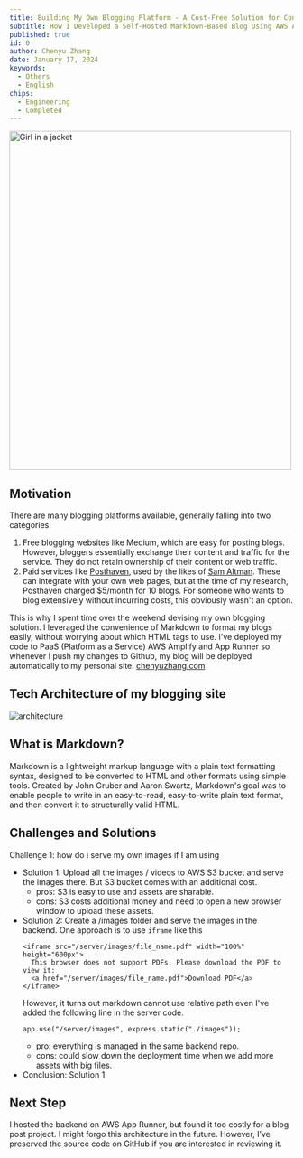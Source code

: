 ```yaml
---
title: Building My Own Blogging Platform - A Cost-Free Solution for Content Ownership and Control
subtitle: How I Developed a Self-Hosted Markdown-Based Blog Using AWS Amplify for Seamless Deployment
published: true
id: 0
author: Chenyu Zhang
date: January 17, 2024
keywords:
  - Others
  - English
chips:
  - Engineering
  - Completed
---
```


<img src="./images/ai-generated-8355516_1280.webp" alt="Girl in a jacket" width="500" height="600">

## Motivation

There are many blogging platforms available, generally falling into two categories:

1. Free blogging websites like Medium, which are easy for posting blogs. However, bloggers essentially exchange their content and traffic for the service. They do not retain ownership of their content or web traffic.
2. Paid services like [Posthaven](https://posthaven.com/), used by the likes of [Sam Altman](https://blog.samaltman.com/). These can integrate with your own web pages, but at the time of my research, Posthaven charged $5/month for 10 blogs. For someone who wants to blog extensively without incurring costs, this obviously wasn't an option.

This is why I spent time over the weekend devising my own blogging solution. I leveraged the convenience of Markdown to format my blogs easily, without worrying about which HTML tags to use. I've deployed my code to PaaS (Platform as a Service) AWS Amplify and App Runner so whenever I push my changes to Github, my blog will be deployed automatically to my personal site. [chenyuzhang.com](http://chenyuzhang.com/)

## Tech Architecture of my blogging site

![architecture](https://chenyuzhang-com-assets.s3.amazonaws.com/personal-blog-architecture.jpg "Blog Architecture")

## What is Markdown?

Markdown is a lightweight markup language with a plain text formatting syntax, designed to be converted to HTML and other formats using simple tools. Created by John Gruber and Aaron Swartz, Markdown's goal was to enable people to write in an easy-to-read, easy-to-write plain text format, and then convert it to structurally valid HTML.

## Challenges and Solutions

Challenge 1: how do i serve my own images if I am using

- Solution 1: Upload all the images / videos to AWS S3 bucket and serve the images there. But S3 bucket comes with an additional cost.
  - pros: S3 is easy to use and assets are sharable.
  - cons: S3 costs additional money and need to open a new browser window to upload these assets.
- Solution 2: Create a /images folder and serve the images in the backend. One approach is to use `iframe` like this
  ```
  <iframe src="/server/images/file_name.pdf" width="100%" height="600px">
    This browser does not support PDFs. Please download the PDF to view it:
    <a href="/server/images/file_name.pdf">Download PDF</a>
  </iframe>
  ```
  However, it turns out markdown cannot use relative path even I've added the following line in the server code.
  ```
  app.use("/server/images", express.static("./images"));
  ```
  - pro: everything is managed in the same backend repo.
  - cons: could slow down the deployment time when we add more assets with big files.
- Conclusion: Solution 1

## Next Step

I hosted the backend on AWS App Runner, but found it too costly for a blog post project. I might forgo this architecture in the future. However, I’ve preserved the source code on GitHub if you are interested in reviewing it.
